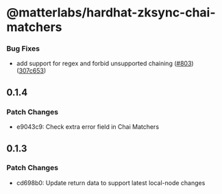 # @matterlabs/hardhat-zksync-chai-matchers

### Bug Fixes

* add support for regex and forbid unsupported chaining ([#803](https://github.com/matter-labs/hardhat-zksync/issues/803)) ([307c653](https://github.com/matter-labs/hardhat-zksync/commit/307c653256f4828021d7d1d95a2d92222d274b3d))

## 0.1.4

### Patch Changes

- e9043c9: Check extra error field in Chai Matchers

## 0.1.3

### Patch Changes

- cd698b0: Update return data to support latest local-node changes
